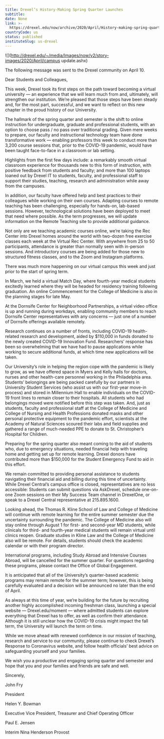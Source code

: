 ```yaml
---
title: Drexel’s History-Making Spring Quarter Launches
subtitle: 
date: None
link: >-
  https://drexel.edu/now/archive/2020/April/History-making-spring-quarter-launches/
countryCode: us
status: published
instituteSlug: us-drexel
---
```

![](http://drexel.edu/~/media/Images/now/v2/story-images/2020/April/campus update.ashx)

The following message was sent to the Drexel community on April 10.

Dear Students and Colleagues,

This week, Drexel took its first steps on the path toward becoming a virtual university — an experience that we will learn much from and, ultimately, will strengthen our institution. We’re pleased that those steps have been steady and, for the most part, successful, and we want to reflect on this new chapter in the proud history of our University.

The hallmark of the spring quarter and semester is the shift to online instruction for undergraduate, graduate and professional students, with an option to choose pass / no pass over traditional grading. Given mere weeks to prepare, our faculty and instructional technology team have done transformative work — enabling professors this week to conduct more than 3,200 course sessions that, prior to the COVID-19 pandemic, would have been taught face-to-face in a classroom or lab setting.

Highlights from the first few days include: a remarkably smooth virtual classroom experience for thousands new to this form of instruction, with positive feedback from students and faculty; and more than 100 laptops loaned out by Drexel IT to students, faculty, and professional staff to support their studies, teaching, research and administration while away from the campuses.

In addition, our faculty have offered help and best practices to their colleagues while working on their own courses. Adapting courses to remote teaching has been challenging, especially for hands-on, lab-based sessions. However, technological solutions have been deployed to meet that need where possible. As the term progresses, we will update information on the Remote Teaching site to provide additional guidance.

Not only are we teaching academic courses online, we’re taking the Rec Center into Drexel homes around the world with two-dozen free exercise classes each week at the Virtual Rec Center. With anywhere from 25 to 50 participants, attendance is greater than normally seen with in-person sessions. And introductory courses are being added for those new to structured fitness classes, and to the Zoom and Instagram platforms.

There was much more happening on our virtual campus this week and just prior to the start of spring term.

In March, we held a virtual Match Day, where fourth-year medical students excitedly learned where they will be headed for residency training following graduation. An online Commencement for the College of Medicine is also in the planning stages for late May.

At the Dornsife Center for Neighborhood Partnerships, a virtual video office is up and running during workdays, enabling community members to reach Dornsife Center representatives with any concerns — just one of a number of Dornsife offerings available remotely.

Research continues on a number of fronts, including COVID-19 health-related research and development, aided by $110,000 in funds donated to the newly created COVID-19 Innovation Fund. Researchers’ response has been so overwhelming that we have had to pause applications while working to secure additional funds, at which time new applications will be taken.

Our University’s role in helping the region cope with the pandemic is likely to grow, as we have offered space in Myers and Kelly halls for doctors, nurses and other health-care personnel working in the Philadelphia area. Students’ belongings are being packed carefully by our partners in University Student Services (who assist us with our first-year move-in process) and stored in Millennium Hall to enable individuals on the COVID-19 front lines to remain closer to their hospitals. All students who had belongings moved were notified before this step was taken. And, just as students, faculty and professional staff at the College of Medicine and College of Nursing and Health Professions donated masks and other personal protective equipment to the pandemic effort, scientists at the Academy of Natural Sciences scoured their labs and field supplies and gathered a range of much-needed PPE to donate to St. Christopher’s Hospital for Children.

Preparing for the spring quarter also meant coming to the aid of students who, due to emergency situations, needed financial help with traveling home and getting set up for remote learning. Drexel donors have contributed more than $150,000 for the Student Emergency Fund to aid in this effort.

We remain committed to providing personal assistance to students navigating their financial aid and billing during this time of uncertainty. While Drexel Central’s campus office is closed, representatives are no less accessible: Students can submit questions via AskDrexel, schedule one-on-one Zoom sessions on their My Success Team channel in DrexelOne, or speak to a Drexel Central representative at 215.895.1600.

Looking ahead, the Thomas R. Kline School of Law and College of Medicine will continue with remote learning for the entire summer semester due the uncertainty surrounding the pandemic. The College of Medicine also will stay online through August 1 for first- and second-year MD students, while clinicals for third- and fourth-year medical students will remain virtual until clinics reopen. Graduate studies in Kline Law and the College of Medicine also will be remote. For details, students should check the academic calendar or with their program director.

International programs, including Study Abroad and Intensive Courses Abroad, will be cancelled for the summer quarter. For questions regarding these programs, please contact the Office of Global Engagement.

It is anticipated that all of the University’s quarter-based academic programs may remain remote for the summer term; however, this is being carefully evaluated and a decision will be announced no later than the end of April.

As always at this time of year, we’re building for the future by recruiting another highly accomplished incoming freshman class, launching a special website — Drexel.edu/moment — where admitted students can explore everything that Drexel has to offer, as well as confirm their attendance. Although it is still unclear how the COVID-19 crisis might impact the fall term, the University will launch the term on time.

While we move ahead with renewed confidence in our mission of teaching, research and service to our community, please continue to check Drexel’s Response to Coronavirus website, and follow health officials’ best advice on safeguarding yourself and your families.

We wish you a productive and engaging spring quarter and semester and hope that you and your families and friends are safe and well.

Sincerely,

John Fry

President

Helen Y. Bowman

Executive Vice President, Treasurer and Chief Operating Officer

Paul E. Jensen

Interim Nina Henderson Provost